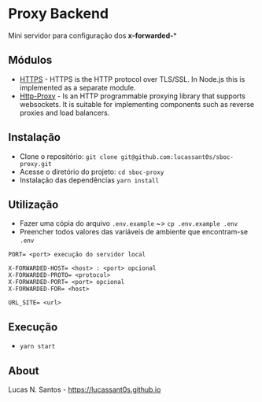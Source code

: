 # Proxy Backend

Mini servidor para configuração dos **x-forwarded-***

## Módulos

* [HTTPS](https://nodejs.org/api/https.html) - HTTPS is the HTTP protocol over TLS/SSL. In Node.js this is implemented as a separate module.
* [Http-Proxy](https://github.com/nodejitsu/node-http-proxy) - Is an HTTP programmable proxying library that supports websockets. It is suitable for implementing components such as reverse proxies and load balancers.

## Instalação

* Clone o repositório: `git clone git@github.com:lucassant0s/sboc-proxy.git`
* Acesse o diretório do projeto: `cd sboc-proxy`
* Instalação das dependências `yarn install`

## Utilização

- Fazer uma cópia do arquivo `.env.example` ~> `cp .env.example .env`
- Preencher todos valores das variáveis de ambiente que encontram-se `.env`
```
PORT= <port> execução do servidor local

X-FORWARDED-HOST= <host> : <port> opcional
X-FORWARDED-PROTO= <protocol>
X-FORWARDED-PORT= <port> opcional
X-FORWARDED-FOR= <host>

URL_SITE= <url>
```

## Execução

* `yarn start`

## About

Lucas N. Santos - https://lucassant0s.github.io